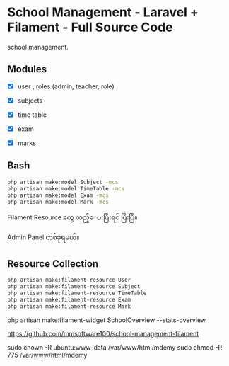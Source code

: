 # School Management - Laravel + Filament - Full Source Code


school management.

## Modules

- [x] user , roles (admin, teacher, role)
- [x] subjects
- [x] time table
- [x] exam
- [x] marks


## Bash

```bash
php artisan make:model Subject -mcs
php artisan make:model TimeTable -mcs
php artisan make:model Exam -mcs
php artisan make:model Mark -mcs
```


Filament Resource တွေ ထည့်ေပးပြီးရင် ပြီးပြီ။

Admin Panel တစ်ခုရမယ်။


## Resource Collection

```bash
php artisan make:filament-resource User
php artisan make:filament-resource Subject
php artisan make:filament-resource TimeTable
php artisan make:filament-resource Exam
php artisan make:filament-resource Mark
```



php artisan make:filament-widget SchoolOverview --stats-overview


https://github.com/mmsoftware100/school-management-filament


sudo chown -R ubuntu:www-data /var/www/html/mdemy
sudo chmod -R 775 /var/www/html/mdemy

